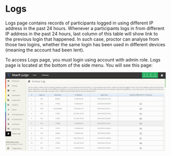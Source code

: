 Logs
==============

Logs page contains records of participants logged in using different IP address in the past 24 hours. Whenever a participants logs in from different IP address in the past 24 hours, last column of this table will show link to the previous login that happened. In such case, proctor can analyse from those two logins, whether the same login has been used in different devices (meaning the account had been lent).

To access Logs page, you must login using account with admin role. Logs page is located at the bottom of the side menu. You will see this page:

![Logs](img/logs.png)
